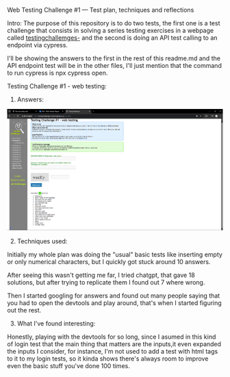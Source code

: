 Web Testing Challenge #1 — Test plan, techniques and reflections

Intro:
The purpose of this repository is to do two tests, the first one is a test challenge that consists in solving a series testing exercises in a webpage called [testingchallemges-](http://testingchallenges.thetestingmap.org/index.php) and the second is doing an API test calling to an endpoint via cypress.

I'll be showing the answers to the first in the rest of this readme.md and the API endpoint test will be in the other files, I'll just mention that the command to run cypress is npx cypress open.

Testing Challenge #1 - web testing:

1. Answers:

![alt text](image.png)

2. Techniques used:

Initially my whole plan was doing the "usual" basic tests like inserting empty or only numerical characters, but I quickly got stuck around 10 answers.

After seeing this wasn't getting me far, I tried chatgpt, that gave 18 solutions, but after trying to replicate them I found out 7 where wrong. 

Then I started googling for answers and found out many people saying that you had to open the devtools and play around, that's when I started figuring out the rest.

3. What I've found interesting:

Honestly, playing with the devtools for so long, since I asumed in this kind of login test that the main thing that matters are the inputs,it even expanded the inputs I consider, for instance, I'm not used to add a test with html tags to it to my login tests, so it kinda shows there's always room to improve even the basic stuff you've done 100 times.

